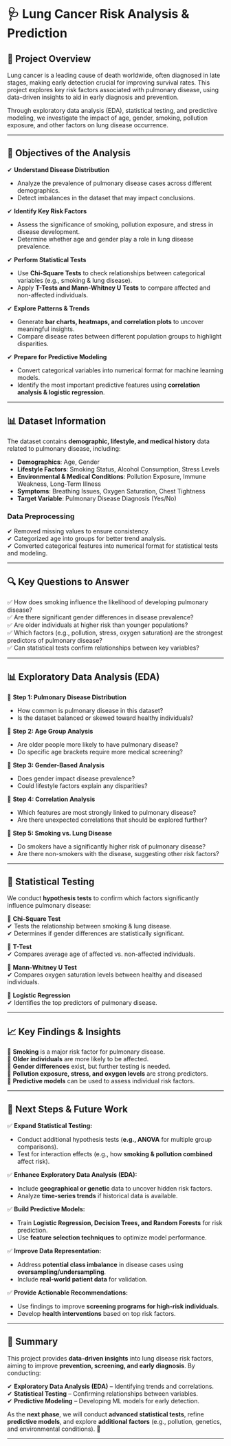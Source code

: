 # 🩺 Lung Cancer Risk Analysis & Prediction  

## 📌 Project Overview  
Lung cancer is a leading cause of death worldwide, often diagnosed in late stages, making early detection crucial for improving survival rates. This project explores key risk factors associated with pulmonary disease, using data-driven insights to aid in early diagnosis and prevention.  

Through exploratory data analysis (EDA), statistical testing, and predictive modeling, we investigate the impact of age, gender, smoking, pollution exposure, and other factors on lung disease occurrence.  

---

## 🎯 Objectives of the Analysis  
✔ **Understand Disease Distribution**  
- Analyze the prevalence of pulmonary disease cases across different demographics.  
- Detect imbalances in the dataset that may impact conclusions.  

✔ **Identify Key Risk Factors**  
- Assess the significance of smoking, pollution exposure, and stress in disease development.  
- Determine whether age and gender play a role in lung disease prevalence.  

✔ **Perform Statistical Tests**  
- Use **Chi-Square Tests** to check relationships between categorical variables (e.g., smoking & lung disease).  
- Apply **T-Tests and Mann-Whitney U Tests** to compare affected and non-affected individuals.  

✔ **Explore Patterns & Trends**  
- Generate **bar charts, heatmaps, and correlation plots** to uncover meaningful insights.  
- Compare disease rates between different population groups to highlight disparities.  

✔ **Prepare for Predictive Modeling**  
- Convert categorical variables into numerical format for machine learning models.  
- Identify the most important predictive features using **correlation analysis & logistic regression**.  

---

## 📊 Dataset Information  
The dataset contains **demographic, lifestyle, and medical history** data related to pulmonary disease, including:  

- **Demographics**: Age, Gender  
- **Lifestyle Factors**: Smoking Status, Alcohol Consumption, Stress Levels  
- **Environmental & Medical Conditions**: Pollution Exposure, Immune Weakness, Long-Term Illness  
- **Symptoms**: Breathing Issues, Oxygen Saturation, Chest Tightness  
- **Target Variable**: Pulmonary Disease Diagnosis (Yes/No)  

### **Data Preprocessing**  
✔ Removed missing values to ensure consistency.  
✔ Categorized age into groups for better trend analysis.  
✔ Converted categorical features into numerical format for statistical tests and modeling.  

---

## 🔍 Key Questions to Answer  
✅ How does smoking influence the likelihood of developing pulmonary disease?  
✅ Are there significant gender differences in disease prevalence?  
✅ Are older individuals at higher risk than younger populations?  
✅ Which factors (e.g., pollution, stress, oxygen saturation) are the strongest predictors of pulmonary disease?  
✅ Can statistical tests confirm relationships between key variables?  

---

## 📊 Exploratory Data Analysis (EDA)  
📌 **Step 1: Pulmonary Disease Distribution**  
- How common is pulmonary disease in this dataset?  
- Is the dataset balanced or skewed toward healthy individuals?  

📌 **Step 2: Age Group Analysis**  
- Are older people more likely to have pulmonary disease?  
- Do specific age brackets require more medical screening?  

📌 **Step 3: Gender-Based Analysis**  
- Does gender impact disease prevalence?  
- Could lifestyle factors explain any disparities?  

📌 **Step 4: Correlation Analysis**  
- Which features are most strongly linked to pulmonary disease?  
- Are there unexpected correlations that should be explored further?  

📌 **Step 5: Smoking vs. Lung Disease**  
- Do smokers have a significantly higher risk of pulmonary disease?  
- Are there non-smokers with the disease, suggesting other risk factors?  

---

## 🧪 Statistical Testing  
We conduct **hypothesis tests** to confirm which factors significantly influence pulmonary disease:  

📌 **Chi-Square Test**  
✔ Tests the relationship between smoking & lung disease.  
✔ Determines if gender differences are statistically significant.  

📌 **T-Test**  
✔ Compares average age of affected vs. non-affected individuals.  

📌 **Mann-Whitney U Test**  
✔ Compares oxygen saturation levels between healthy and diseased individuals.  

📌 **Logistic Regression**  
✔ Identifies the top predictors of pulmonary disease.  

---

## 📈 Key Findings & Insights  
🔹 **Smoking** is a major risk factor for pulmonary disease.  
🔹 **Older individuals** are more likely to be affected.  
🔹 **Gender differences** exist, but further testing is needed.  
🔹 **Pollution exposure, stress, and oxygen levels** are strong predictors.  
🔹 **Predictive models** can be used to assess individual risk factors.  

---

## 🚀 Next Steps & Future Work  
✅ **Expand Statistical Testing:**  
- Conduct additional hypothesis tests (**e.g., ANOVA** for multiple group comparisons).  
- Test for interaction effects (e.g., how **smoking & pollution combined** affect risk).  

✅ **Enhance Exploratory Data Analysis (EDA):**  
- Include **geographical or genetic** data to uncover hidden risk factors.  
- Analyze **time-series trends** if historical data is available.  

✅ **Build Predictive Models:**  
- Train **Logistic Regression, Decision Trees, and Random Forests** for risk prediction.  
- Use **feature selection techniques** to optimize model performance.  

✅ **Improve Data Representation:**  
- Address **potential class imbalance** in disease cases using **oversampling/undersampling**.  
- Include **real-world patient data** for validation.  

✅ **Provide Actionable Recommendations:**  
- Use findings to improve **screening programs for high-risk individuals**.  
- Develop **health interventions** based on top risk factors.  

---

## 📌 Summary  
This project provides **data-driven insights** into lung disease risk factors, aiming to improve **prevention, screening, and early diagnosis**. By conducting:  

✔ **Exploratory Data Analysis (EDA)** – Identifying trends and correlations.  
✔ **Statistical Testing** – Confirming relationships between variables.  
✔ **Predictive Modeling** – Developing ML models for early detection.  

As the **next phase**, we will conduct **advanced statistical tests**, refine **predictive models**, and explore **additional factors** (e.g., pollution, genetics, and environmental conditions). 🚀  

---

